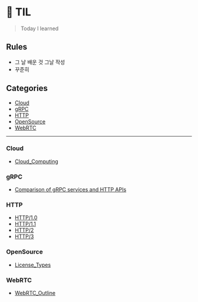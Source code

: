 # 📝 TIL

> Today I learned

## Rules

* 그 날 배운 것 그날 작성
* 꾸준히

## Categories
* [Cloud](#cloud) 
* [gRPC](#grpc)
* [HTTP](#http)
* [OpenSource](#opensource)
* [WebRTC](#webrtc)

---

### Cloud
- [Cloud_Computing](Cloud/Cloud_Computing.md)

### gRPC
- [Comparison of gRPC services and HTTP APIs](gRPC/Comparison%20of%20gRPC%20services%20and%20HTTP%20APIs.md)
  
### HTTP
- [HTTP/1.0](HTTP/HTTP1.0.md)
- [HTTP/1.1](HTTP/HTTP1.1.md)
- [HTTP/2](HTTP/HTTP2.md)
- [HTTP/3](HTTP/HTTP3.md)

### OpenSource
- [License_Types](OpenSource/License_Types.md)

### WebRTC
- [WebRTC_Outline](WebRTC/WebRTC_Outline.md)